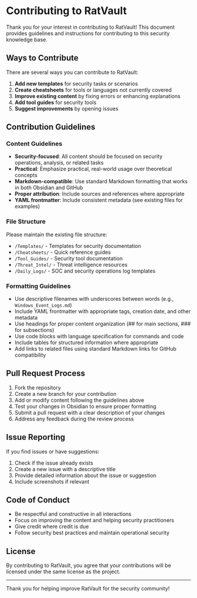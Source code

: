 # Contributing to RatVault

Thank you for your interest in contributing to RatVault! This document provides guidelines and instructions for contributing to this security knowledge base.

## Ways to Contribute

There are several ways you can contribute to RatVault:

1. **Add new templates** for security tasks or scenarios
2. **Create cheatsheets** for tools or languages not currently covered
3. **Improve existing content** by fixing errors or enhancing explanations
4. **Add tool guides** for security tools
5. **Suggest improvements** by opening issues

## Contribution Guidelines

### Content Guidelines

- **Security-focused**: All content should be focused on security operations, analysis, or related tasks
- **Practical**: Emphasize practical, real-world usage over theoretical concepts
- **Markdown-compatible**: Use standard Markdown formatting that works in both Obsidian and GitHub
- **Proper attribution**: Include sources and references where appropriate
- **YAML frontmatter**: Include consistent metadata (see existing files for examples)

### File Structure

Please maintain the existing file structure:

- `/Templates/` - Templates for security documentation
- `/Cheatsheets/` - Quick reference guides
- `/Tool_Guides/` - Security tool documentation
- `/Threat_Intel/` - Threat intelligence resources
- `/Daily_Logs/` - SOC and security operations log templates

### Formatting Guidelines

- Use descriptive filenames with underscores between words (e.g., `Windows_Event_Logs.md`)
- Include YAML frontmatter with appropriate tags, creation date, and other metadata
- Use headings for proper content organization (## for main sections, ### for subsections)
- Use code blocks with language specification for commands and code
- Include tables for structured information where appropriate
- Add links to related files using standard Markdown links for GitHub compatibility

## Pull Request Process

1. Fork the repository
2. Create a new branch for your contribution
3. Add or modify content following the guidelines above
4. Test your changes in Obsidian to ensure proper formatting
5. Submit a pull request with a clear description of your changes
6. Address any feedback during the review process

## Issue Reporting

If you find issues or have suggestions:

1. Check if the issue already exists
2. Create a new issue with a descriptive title
3. Provide detailed information about the issue or suggestion
4. Include screenshots if relevant

## Code of Conduct

- Be respectful and constructive in all interactions
- Focus on improving the content and helping security practitioners
- Give credit where credit is due
- Follow security best practices and maintain operational security

## License

By contributing to RatVault, you agree that your contributions will be licensed under the same license as the project.

---

Thank you for helping improve RatVault for the security community! 